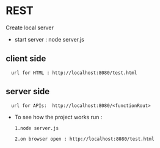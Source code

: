# REST
 Create local server

* start server  : node server.js

## client side
      url for HTML : http://localhost:8080/test.html

## server side
      url for APIs:  http://localhost:8080/<functionRout>


* To see how the project works run :

      1.node server.js

      2.on browser open : http://localhost:8080/test.html

